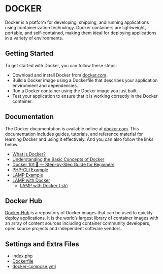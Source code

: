 # DOCKER

Docker is a platform for developing, shipping, and running applications using containerization technology. Docker containers are lightweight, portable, and self-contained, making them ideal for deploying applications in a variety of environments.

## Getting Started

To get started with Docker, you can follow these steps:

- Download and install Docker from [docker.com](https://www.docker.com/).
- Build a Docker image using a Dockerfile that describes your application environment and dependencies.
- Run a Docker container using the Docker image you just built.
- Test your application to ensure that it is working correctly in the Docker container.

## Documentation

The Docker documentation is available online at [docker.com](https://docs.docker.com/). This documentation includes guides, tutorials, and reference material for learning Docker and using it effectively. And you can also follow the links below.

- [What is Docker?](./docker.md)
- [Understanding the Basic Concepts of Docker](./understanding.docker.md)
- [Docker 101 🐳 — Step-by-Step Guide for Beginners](./docker.101.md)
- [PHP-CLI Example](./php.cli.example.md)
- [LAMP Example](./lamp.example.md)
- [LAMP with Docker](./lamp.with.docker.md)
  - [LAMP with Docker (.sh)](./lamp.with.docker.sh)

## Docker Hub

[Docker Hub](https://hub.docker.com/) is a repository of Docker images that can be used to quickly deploy applications. It is the world’s largest library of container images with an array of content sources including container community developers, open source projects and independent software vendors.

## Settings and Extra Files

- [index.php](./docs/index.php)
- [Dockerfile](./docs/Dockerfile)
- [docker-compose.yml](./docs/docker-compose.yml)
